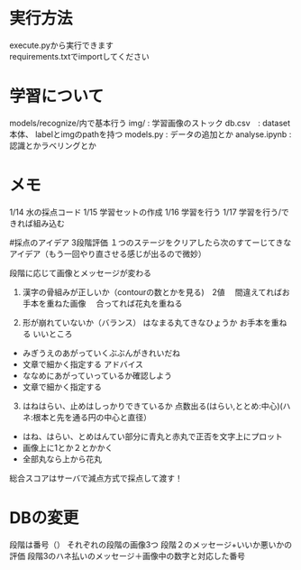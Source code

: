 # 実行方法
execute.pyから実行できます  
requirements.txtでimportしてください


# 学習について
models/recognize/内で基本行う
img/ : 学習画像のストック
db.csv　: dataset本体、 labelとimgのpathを持つ
models.py : データの追加とか
analyse.ipynb : 認識とかラベリングとか


# メモ
1/14 水の採点コード
1/15 学習セットの作成
1/16 学習を行う
1/17 学習を行う/できれば組み込む


#採点のアイデア
3段階評価
１つのステージをクリアしたら次のすてーじてきなアイデア（もう一回やり直させる感じが出るので微妙）

段階に応じて画像とメッセージが変わる
1. 漢字の骨組みが正しいか（contourの数とかを見る)　2値
 　間違えてればお手本を重ねた画像
　合ってれば花丸を重ねる

2. 形が崩れていないか（バランス） はなまる丸てきなひょうか
     お手本を重ねる
いいところ
-  みぎうえのあがっていくぶぶんがきれいだね 
- 文章で細かく指定する
アドバイス
-  ななめにあがっていっているか確認しよう
- 文章で細かく指定する

3. はねはらい、止めはしっかりできているか 点数出る(はらい,ととめ:中心)(ハネ:根本と先を通る円の中心と直径）
- はね、はらい、とめはんてい部分に青丸と赤丸で正否を文字上にプロット
- 画像上に1とか２とかかく
- 全部丸なら上から花丸

総合スコアはサーバで減点方式で採点して渡す！

# DBの変更
段階は番号（）
それぞれの段階の画像3つ
段階２のメッセージ+いいか悪いかの評価
段階3のハネ払いのメッセージ＋画像中の数字と対応した番号
